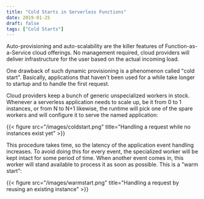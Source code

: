 ```yaml
---
title: "Cold Starts in Serverless Functions"
date: 2019-01-25
draft: false
tags: ["Cold Starts"]
---
```


Auto-provisioning and auto-scalability are the killer features of Function-as-a-Service cloud offerings. No management required, cloud providers will deliver infrastructure for the user based on the actual incoming load.

One drawback of such dynamic provisioning is a phenomenon called "cold start". Basically, applications that haven't been used for a while take longer to startup and to handle the first request.

Cloud providers keep a bunch of generic unspecialized workers in stock. Whenever a serverless application needs to scale up, be it from 0 to 1 instances, or from N to N+1 likewise, the runtime will pick one of the spare workers and will configure it to serve the named application:

{{< figure src="/images/coldstart.png" title="Handling a request while no instances exist yet" >}}

This procedure takes time, so the latency of the application event handling increases. To avoid doing this for every event, the specialized worker will be kept intact for some period of time. When another event comes in, this worker will stand available to process it as soon as possible. This is a "warm start":

{{< figure src="/images/warmstart.png" title="Handling a request by reusing an existing instance" >}}